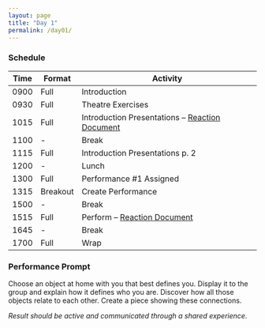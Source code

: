 ```yaml
---
layout: page
title: "Day 1"
permalink: /day01/
---
```


### Schedule

| Time | Format | Activity |
| --- | --- | --- |
| 0900 | Full | Introduction |
| 0930 | Full | Theatre Exercises |
| 1015 | Full | Introduction Presentations &#x2013; [Reaction Document](https://docs.google.com/document/d/1jVupOSVqjYsTUCZcx18bJWyIJ5tzyVRahdDvhdezt1Y/edit?usp=sharing) |
| 1100 | - | Break |
| 1115 | Full | Introduction Presentations p. 2 |
| 1200 | - | Lunch |
| 1300 | Full | Performance #1 Assigned |
| 1315 | Breakout | Create Performance |
| 1500 | - | Break |
| 1515 | Full | Perform &#x2013; [Reaction Document](https://docs.google.com/document/d/1ITH0KveJfApOMSBsPeHLMe0yX_bkCsjHI1ujzm6zegI/edit?usp=sharing) |
| 1645 | - | Break |
| 1700 | Full | Wrap |

### Performance Prompt

Choose an object at home with you that best defines you. Display it to the group and explain how it defines who you are. Discover how all those objects relate to each other. Create a piece showing these connections.

_Result should be active and communicated through a shared experience._
